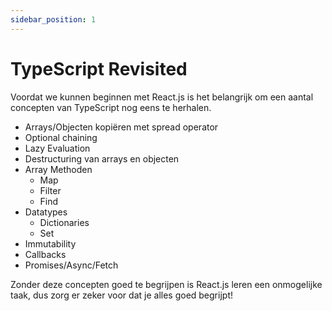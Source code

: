 ```yaml
---
sidebar_position: 1
---
```


# TypeScript Revisited

Voordat we kunnen beginnen met React.js is het belangrijk om een aantal concepten van TypeScript nog eens te herhalen.

* Arrays/Objecten kopiëren met spread operator
* Optional chaining
* Lazy Evaluation
* Destructuring van arrays en objecten
* Array Methoden
  * Map
  * Filter
  * Find
* Datatypes
  * Dictionaries
  * Set
* Immutability
* Callbacks
* Promises/Async/Fetch

Zonder deze concepten goed te begrijpen is React.js leren een onmogelijke taak, dus zorg er zeker voor dat je alles goed begrijpt!